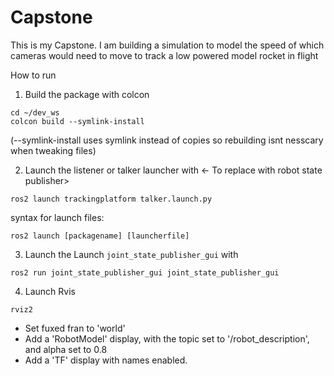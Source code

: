 # Capstone
This is my Capstone. I am building a simulation to model the speed of which cameras would need to move to track a low powered model rocket in flight

How to run
1. Build the package with colcon
```
cd ~/dev_ws
colcon build --symlink-install 
```
(--symlink-install uses symlink instead of copies so rebuilding isnt nesscary when tweaking files)

2. Launch the listener or talker launcher with <- To replace with robot state publisher>
```
ros2 launch trackingplatform talker.launch.py
```

syntax for launch files:
```
ros2 launch [packagename] [launcherfile]
```

3. Launch the Launch `joint_state_publisher_gui` with 
```
ros2 run joint_state_publisher_gui joint_state_publisher_gui
```

4. Launch Rvis
```
rviz2
```

- Set fuxed fran to 'world'
- Add a 'RobotModel' display, with the topic set to '/robot_description', and alpha set to 0.8
- Add a 'TF' display with names enabled.